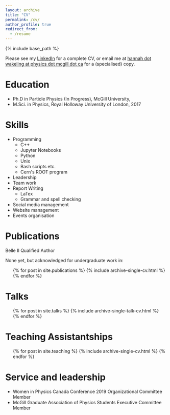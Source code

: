 ```yaml
---
layout: archive
title: "CV"
permalink: /cv/
author_profile: true
redirect_from:
  - /resume
---
```


{% include base_path %}

Please see my [LinkedIn](https://www.linkedin.com/in/hannah-wakeling-8a594a94/) for a complete CV, or email me at [hannah dot wakeling at physics dot mcgill dot ca](hannah.wakeling@physics.mcgill.ca) for a (specialised) copy.

Education
======
* Ph.D in Particle Physics (In Progress), McGill University, 
* M.Sci. in Physics, Royal Holloway University of London, 2017

Skills
======
* Programming
  * C++
  * Jupyter Notebooks
  * Python
  * Unix
  * Bash scripts etc.
  * Cern's ROOT program
* Leadership
* Team work
* Report Writing
  * LaTex
  * Grammar and spell checking
* Social media management
* Website management
* Events organisation

Publications
======
Belle II Qualified Author

None yet, but acknowledged for undergraduate work in:
  <ul>{% for post in site.publications %}
    {% include archive-single-cv.html %}
  {% endfor %}</ul>
  
Talks
======
  <ul>{% for post in site.talks %}
    {% include archive-single-talk-cv.html %}
  {% endfor %}</ul>
  
Teaching Assistantships
======
  <ul>{% for post in site.teaching %}
    {% include archive-single-cv.html %}
  {% endfor %}</ul>
  
Service and leadership
======
* Women in Physics Canada Conference 2019 Organizational Committee Member
* McGill Graduate Association of Physics Students Executive Committee Member
